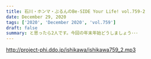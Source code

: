 ```yaml
---
title: 石川・ホンマ・ぶるんのBe-SIDE Your Life! vol.759-2
date: December 29, 2020
tags: ['2020', 'December 2020', 'vol.759']
draft: false
summary: と思ったら2人です。今回の年末年始どうしましょう･･･
---
```


http://project-phi.ddo.jp/ishikawa/ishikawa759_2.mp3